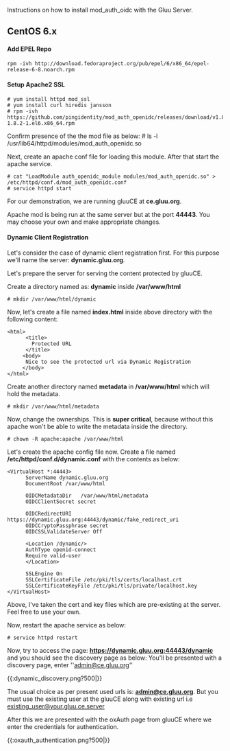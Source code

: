 Instructions on how to install mod_auth_oidc with the Gluu Server.

## CentOS 6.x

#### Add EPEL Repo
`rpm -ivh http://download.fedoraproject.org/pub/epel/6/x86_64/epel-release-6-8.noarch.rpm`

#### Setup Apache2 SSL

    # yum install httpd mod_ssl
    # yum install curl hiredis jansson
    # rpm -ivh https://github.com/pingidentity/mod_auth_openidc/releases/download/v1.8.2/mod_auth_openidc-1.8.2-1.el6.x86_64.rpm

Confirm presence of the the mod file as below:
    # ls -l /usr/lib64/httpd/modules/mod_auth_openidc.so 

Next, create an apache conf file for loading this module. After that start the apache service.

    # cat "LoadModule auth_openidc_module modules/mod_auth_openidc.so" > /etc/httpd/conf.d/mod_auth_openidc.conf
    # service httpd start

For our demonstration, we are running gluuCE at **ce.gluu.org**.
 
Apache mod is being run at the same server but at the port **44443**.
You may choose your own and make appropriate changes.

#### Dynamic Client Registration

Let's consider the case of dynamic client registration first.
For this purpose we'll name the server: **dynamic.gluu.org**.

Let's prepare the server for serving the content protected by gluuCE.

Create a directory named as: **dynamic** inside **/var/www/html**

    # mkdir /var/www/html/dynamic

Now, let's create a file named **index.html** inside above directory with the following content:

    <html>
	      <title>
		    Protected URL
	      </title>
	     <body>
		  Nice to see the protected url via Dynamic Registration
	     </body>
    </html>

Create another directory named **metadata** in **/var/www/html** which will hold the metadata.

    # mkdir /var/www/html/metadata

Now, change the ownerships. This is **super critical**, because without this apache won't be able to write the metadata inside the directory.

    # chown -R apache:apache /var/www/html

Let's create the apache config file now.
Create a file named **/etc/httpd/conf.d/dynamic.conf** with the contents as below:

    <VirtualHost *:44443>
	      ServerName dynamic.gluu.org
	      DocumentRoot /var/www/html

	      OIDCMetadataDir	/var/www/html/metadata
	      OIDCClientSecret secret
	
	      OIDCRedirectURI https://dynamic.gluu.org:44443/dynamic/fake_redirect_uri
	      OIDCCryptoPassphrase secret
	      OIDCSSLValidateServer Off
	
	      <Location /dynamic/>
   		  AuthType openid-connect
   		  Require valid-user
	      </Location>

	      SSLEngine On
	      SSLCertificateFile /etc/pki/tls/certs/localhost.crt
	      SSLCertificateKeyFile /etc/pki/tls/private/localhost.key
    </VirtualHost>

Above, I've taken the cert and key files which are pre-existing at the server.
Feel free to use your own.

Now, restart the apache service as below:

    # service httpd restart

Now, try to access the page: **https://dynamic.gluu.org:44443/dynamic** and you should see the discovery page as below: You'll be presented with a discovery page, enter ''admin@ce.gluu.org''

{{:dynamic_discovery.png?500|}}


The usual choice as per present used urls is: **admin@ce.gluu.org**. But you must use the existing user at the gluuCE along with existing url i.e existing_user@your.gluu.ce.server

After this we are presented with the oxAuth page from gluuCE where we enter the credentials for authentication.

{{:oxauth_authentication.png?500|}}
